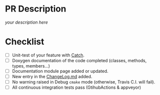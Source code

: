 # PR Description

*your description here*

# Checklist

- [ ] Unit-test of your feature with [Catch](http://dgtal.org/doc/stable/moduleCatch.html).
- [ ] Doxygen documentation of the code completed (classes, methods, types, members...)
- [ ] Documentation module page added or updated.
- [ ] New entry in the [ChangeLog.md](https://github.com/DGtal-team/DGtal/blob/master/ChangeLog.md) added.
- [ ] No warning raised in Debug ```cmake``` mode (otherwise, Travis C.I. will fail).
- [ ] All continuous integration tests pass (GtihubActions & appveyor)
